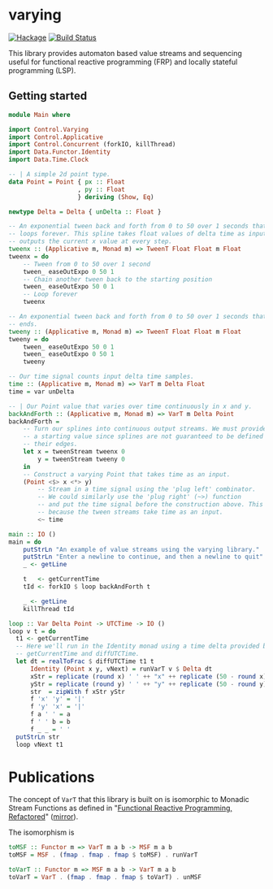 # varying
[![Hackage](https://img.shields.io/hackage/v/varying.svg)](http://hackage.haskell.org/package/varying)
[![Build Status](https://travis-ci.org/schell/varying.svg)](https://travis-ci.org/schell/varying)

This library provides automaton based value streams and sequencing useful for
functional reactive programming (FRP) and locally stateful programming (LSP).

## Getting started

```haskell
module Main where

import Control.Varying
import Control.Applicative
import Control.Concurrent (forkIO, killThread)
import Data.Functor.Identity
import Data.Time.Clock

-- | A simple 2d point type.
data Point = Point { px :: Float
                   , py :: Float
                   } deriving (Show, Eq)

newtype Delta = Delta { unDelta :: Float }

-- An exponential tween back and forth from 0 to 50 over 1 seconds that
-- loops forever. This spline takes float values of delta time as input,
-- outputs the current x value at every step.
tweenx :: (Applicative m, Monad m) => TweenT Float Float m Float
tweenx = do
    -- Tween from 0 to 50 over 1 second
    tween_ easeOutExpo 0 50 1
    -- Chain another tween back to the starting position
    tween_ easeOutExpo 50 0 1
    -- Loop forever
    tweenx

-- An exponential tween back and forth from 0 to 50 over 1 seconds that never
-- ends.
tweeny :: (Applicative m, Monad m) => TweenT Float Float m Float
tweeny = do
    tween_ easeOutExpo 50 0 1
    tween_ easeOutExpo 0 50 1
    tweeny

-- Our time signal counts input delta time samples.
time :: (Applicative m, Monad m) => VarT m Delta Float
time = var unDelta

-- | Our Point value that varies over time continuously in x and y.
backAndForth :: (Applicative m, Monad m) => VarT m Delta Point
backAndForth =
    -- Turn our splines into continuous output streams. We must provide
    -- a starting value since splines are not guaranteed to be defined at
    -- their edges.
    let x = tweenStream tweenx 0
        y = tweenStream tweeny 0
    in
    -- Construct a varying Point that takes time as an input.
    (Point <$> x <*> y)
        -- Stream in a time signal using the 'plug left' combinator.
        -- We could similarly use the 'plug right' (~>) function
        -- and put the time signal before the construction above. This is needed
        -- because the tween streams take time as an input.
        <~ time

main :: IO ()
main = do
    putStrLn "An example of value streams using the varying library."
    putStrLn "Enter a newline to continue, and then a newline to quit"
    _ <- getLine

    t   <- getCurrentTime
    tId <- forkIO $ loop backAndForth t

    _ <- getLine
    killThread tId

loop :: Var Delta Point -> UTCTime -> IO ()
loop v t = do
  t1 <- getCurrentTime
  -- Here we'll run in the Identity monad using a time delta provided by
  -- getCurrentTime and diffUTCTime.
  let dt = realToFrac $ diffUTCTime t1 t
      Identity (Point x y, vNext) = runVarT v $ Delta dt
      xStr = replicate (round x) ' ' ++ "x" ++ replicate (50 - round x) ' '
      yStr = replicate (round y) ' ' ++ "y" ++ replicate (50 - round y) ' '
      str  = zipWith f xStr yStr
      f 'x' 'y' = '|'
      f 'y' 'x' = '|'
      f a ' ' = a
      f ' ' b = b
      f _ _ = ' '
  putStrLn str
  loop vNext t1
```

# Publications

The concept of `VarT` that this library is built on is isomorphic to Monadic Stream Functions as defined in "[Functional Reactive Programming, Refactored](http://dl.acm.org/citation.cfm?id=2976010)" ([mirror](http://www.cs.nott.ac.uk/~psxip1/#FRPRefactored)).

The isomorphism is
``` haskell
toMSF :: Functor m => VarT m a b -> MSF m a b
toMSF = MSF . (fmap . fmap . fmap $ toMSF) . runVarT

toVarT :: Functor m => MSF m a b -> VarT m a b
toVarT = VarT . (fmap . fmap . fmap $ toVarT) . unMSF
```
